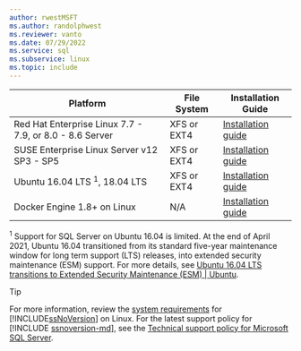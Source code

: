 ```yaml
---
author: rwestMSFT
ms.author: randolphwest
ms.reviewer: vanto
ms.date: 07/29/2022
ms.service: sql
ms.subservice: linux
ms.topic: include
---
```

| Platform | File System | Installation Guide |
|-----|-----|-----|
| Red Hat Enterprise Linux 7.7 - 7.9, or 8.0 - 8.6 Server | XFS or EXT4 | [Installation guide](../quickstart-install-connect-red-hat.md) |
| SUSE Enterprise Linux Server v12 SP3 - SP5 | XFS or EXT4 | [Installation guide](../quickstart-install-connect-suse.md) |
| Ubuntu 16.04 LTS <sup>1</sup>, 18.04 LTS | XFS or EXT4 | [Installation guide](../quickstart-install-connect-ubuntu.md) |
| Docker Engine 1.8+ on Linux | N/A | [Installation guide](../quickstart-install-connect-docker.md) |

<sup>1</sup> Support for SQL Server on Ubuntu 16.04 is limited. At the end of April 2021, Ubuntu 16.04 transitioned from its standard five-year maintenance window for long term support (LTS) releases, into extended security maintenance (ESM) support. For more details, see [Ubuntu 16.04 LTS transitions to Extended Security Maintenance (ESM) | Ubuntu](https://ubuntu.com/blog/ubuntu-16-04-lts-transitions-to-extended-security-maintenance-esm).

> [!TIP]  
> For more information, review the [system requirements](../sql-server-linux-setup.md#system) for [!INCLUDE[ssNoVersion](../../includes/ssnoversion-md.md)] on Linux. For the latest support policy for [!INCLUDE [ssnoversion-md](../../includes/ssnoversion-md.md)], see the [Technical support policy for Microsoft SQL Server](/troubleshoot/sql/general/support-policy-sql-server).
